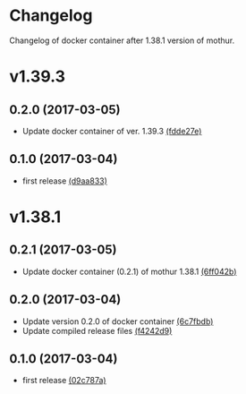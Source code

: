 # Changelog
Changelog of docker container after 1.38.1 version of mothur.

# v1.39.3

## 0.2.0 (2017-03-05)
- Update docker container of ver. 1.39.3 [(fdde27e)](https://github.com/koash/mothur-docker/commit/fdde27e)

## 0.1.0 (2017-03-04)
- first release [(d9aa833)](https://github.com/koash/mothur-docker/commit/d9aa833)

# v1.38.1

## 0.2.1 (2017-03-05)
- Update docker container (0.2.1) of mothur 1.38.1 [(6ff042b)](https://github.com/koash/mothur-docker/commit/6ff042b)

## 0.2.0 (2017-03-04)
- Update version 0.2.0 of docker container [(6c7fbdb)](https://github.com/koash/mothur-docker/commit/6c7fbdb)
- Update compiled release files [(f4242d9)](https://github.com/koash/mothur-docker/commit/f4242d9)

## 0.1.0 (2017-03-04)
- first release [(02c787a)](https://github.com/koash/mothur-docker/commit/02c787a)
